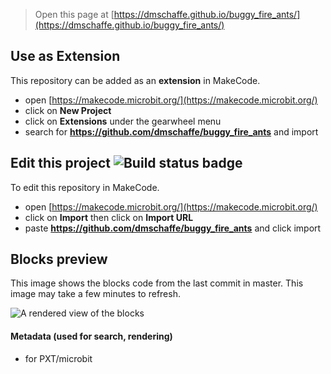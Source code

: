 
> Open this page at [https://dmschaffe.github.io/buggy_fire_ants/](https://dmschaffe.github.io/buggy_fire_ants/)

## Use as Extension

This repository can be added as an **extension** in MakeCode.

* open [https://makecode.microbit.org/](https://makecode.microbit.org/)
* click on **New Project**
* click on **Extensions** under the gearwheel menu
* search for **https://github.com/dmschaffe/buggy_fire_ants** and import

## Edit this project ![Build status badge](https://github.com/dmschaffe/buggy_fire_ants/workflows/MakeCode/badge.svg)

To edit this repository in MakeCode.

* open [https://makecode.microbit.org/](https://makecode.microbit.org/)
* click on **Import** then click on **Import URL**
* paste **https://github.com/dmschaffe/buggy_fire_ants** and click import

## Blocks preview

This image shows the blocks code from the last commit in master.
This image may take a few minutes to refresh.

![A rendered view of the blocks](https://github.com/dmschaffe/buggy_fire_ants/raw/master/.github/makecode/blocks.png)

#### Metadata (used for search, rendering)

* for PXT/microbit
<script src="https://makecode.com/gh-pages-embed.js"></script><script>makeCodeRender("{{ site.makecode.home_url }}", "{{ site.github.owner_name }}/{{ site.github.repository_name }}");</script>
